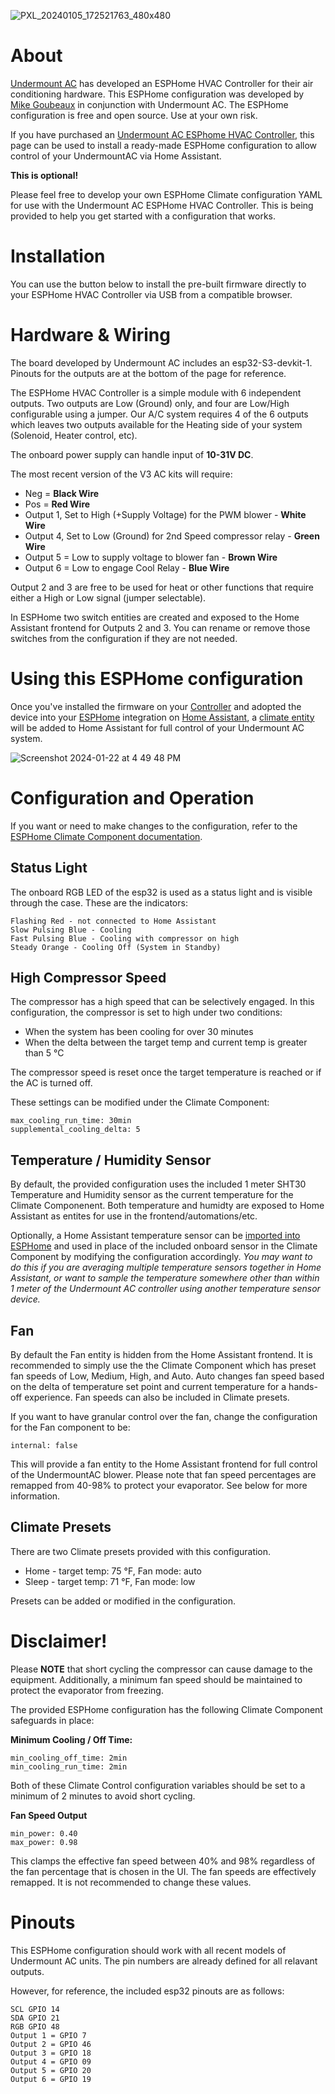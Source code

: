 
![PXL_20240105_172521763_480x480](https://github.com/mikegoubeaux/UndermountAC/assets/9661510/37b48cda-64d1-40a0-bc20-0e199065ab30)

# About

[Undermount AC](https://undermountac.com) has developed an ESPHome HVAC Controller for their air conditioning hardware. This ESPHome configuration was developed by [Mike Goubeaux](https://github.com/mikegoubeaux) in conjunction with Undermount AC. The ESPHome configuration is free and open source. Use at your own risk.

If you have purchased an [Undermount AC ESPhome HVAC Controller](https://undermountac.com/pages/hass), this page can be used to install a ready-made ESPHome configuration to allow control of your UndermountAC via Home Assistant.

**This is optional!** 

Please feel free to develop your own ESPHome Climate configuration YAML for use with the Undermount AC ESPHome HVAC Controller. This is being provided to help you get started with a configuration that works.

# Installation

You can use the button below to install the pre-built firmware directly to your ESPHome HVAC Controller via USB from a compatible browser.

<esp-web-install-button manifest="./manifest.json"></esp-web-install-button>

<script type="module" src="https://unpkg.com/esp-web-tools@9/dist/web/install-button.js?module"></script>

# Hardware & Wiring

The board developed by Undermount AC includes an esp32-S3-devkit-1. Pinouts for the outputs are at the bottom of the page for reference.

The ESPHome HVAC Controller is a simple module with 6 independent outputs. Two outputs are Low (Ground) only, and four are Low/High configurable using a jumper. Our A/C system requires 4 of the 6 outputs which leaves two outputs available for the Heating side of your system (Solenoid, Heater control, etc).

The onboard power supply can handle input of **10-31V DC**.

The most recent version of the V3 AC kits will require:
- Neg = **Black Wire**
- Pos = **Red Wire**
- Output 1, Set to High (+Supply Voltage) for the PWM blower - **White Wire**
- Output 4, Set to Low (Ground) for 2nd Speed compressor relay - **Green Wire**
- Output 5 = Low to supply voltage to blower fan - **Brown Wire**
- Output 6 = Low to engage Cool Relay - **Blue Wire**

Output 2 and 3 are free to be used for heat or other functions that require either a High or Low signal (jumper selectable).

In ESPHome two switch entities are created and exposed to the Home Assistant frontend for Outputs 2 and 3. You can rename or remove those switches from the configuration if they are not needed.


# Using this ESPHome configuration

Once you've installed the firmware on your [Controller](https://undermountac.com/pages/hass) and adopted the device into your [ESPHome](https://esphome.io) integration on [Home Assistant](https://www.home-assistant.io), a [climate entity](https://esphome.io/components/climate/) will be added to Home Assistant for full control of your Undermount AC system.

![Screenshot 2024-01-22 at 4 49 48 PM](https://github.com/mikegoubeaux/UndermountAC/assets/9661510/8054f70b-17a0-45c2-9f98-bd88c766dda4)


# Configuration and Operation

If you want or need to make changes to the configuration, refer to the [ESPHome Climate Component documentation](https://esphome.io/components/climate/index.html).

## Status Light

The onboard RGB LED of the esp32 is used as a status light and is visible through the case. These are the indicators:
```
Flashing Red - not connected to Home Assistant
Slow Pulsing Blue - Cooling
Fast Pulsing Blue - Cooling with compressor on high
Steady Orange - Cooling Off (System in Standby)
```

## High Compressor Speed

The compressor has a high speed that can be selectively engaged. In this configuration, the compressor is set to high under two conditions:

- When the system has been cooling for over 30 minutes
- When the delta between the target temp and current temp is greater than 5 °C

The compressor speed is reset once the target temperature is reached or if the AC is turned off.

These settings can be modified under the Climate Component:
```
max_cooling_run_time: 30min
supplemental_cooling_delta: 5
```

## Temperature / Humidity Sensor

By default, the provided configuration uses the included 1 meter SHT30 Temperature and Humidity sensor as the current temperature for the Climate Componenent. Both temperature and humidty are exposed to Home Assistant as entites for use in the frontend/automations/etc. 

Optionally, a Home Assistant temperature sensor can be [imported into ESPHome](https://esphome.io/components/sensor/homeassistant.html) and used in place of the included onboard sensor in the Climate Component by modifying the configuration accordingly. _You may want to do this if you are averaging multiple temperature sensors together in Home Assistant, or want to sample the temperature somewhere other than within 1 meter of the Undermount AC controller using another temperature sensor device._

## Fan

By default the Fan entity is hidden from the Home Assistant frontend. It is recommended to simply use the the Climate Component which has preset fan speeds of Low, Medium, High, and Auto. Auto changes fan speed based on the delta of temperature set point and current temperature for a hands-off experience. Fan speeds can also be included in Climate presets.

If you want to have granular control over the fan, change the configuration for the Fan component to be:
```
internal: false
```
This will provide a fan entity to the Home Assistant frontend for full control of the UndermountAC blower. Please note that fan speed percentages are remapped from 40-98% to protect your evaporator. See below for more information. 

## Climate Presets

There are two Climate presets provided with this configuration.

- Home - target temp: 75 °F, Fan mode: auto
- Sleep - target temp: 71 °F, Fan mode: low

Presets can be added or modified in the configuration.

# Disclaimer!

Please **NOTE** that short cycling the compressor can cause damage to the equipment. Additionally, a minimum fan speed should be maintained to protect the evaporator from freezing.

The provided ESPHome configuration has the following Climate Component safeguards in place:

**Minimum Cooling / Off Time:**
```
min_cooling_off_time: 2min
min_cooling_run_time: 2min
```
Both of these Climate Control configuration variables should be set to a minimum of 2 minutes to avoid short cycling.

**Fan Speed Output**

```
min_power: 0.40
max_power: 0.98
```

This clamps the effective fan speed between 40% and 98% regardless of the fan percentage that is chosen in the UI. The fan speeds are effectively remapped. It is not recommended to change these values.

# Pinouts

This ESPHome configuration should work with all recent models of Undermount AC units. The pin numbers are already defined for all relavant outputs.

However, for reference, the included esp32 pinouts are as follows:
```
SCL GPIO 14
SDA GPIO 21
RGB GPIO 48
Output 1 = GPIO 7
Output 2 = GPIO 46
Output 3 = GPIO 18
Output 4 = GPIO 09
Output 5 = GPIO 20
Output 6 = GPIO 19
```
